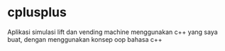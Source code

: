 # cplusplus
Aplikasi simulasi lift dan vending machine menggunakan c++ yang saya buat, dengan menggunakan konsep oop bahasa c++
